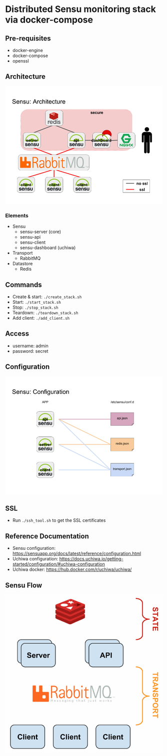 # Distributed Sensu monitoring stack via docker-compose

## Pre-requisites

* docker-engine
* docker-compose
* openssl

## Architecture

![images/sensu_architecture.png](images/sensu_architecture.png)

### Elements

* Sensu
    * sensu-server (core)
    * sensu-api
    * sensu-client
    * sensu-dashboard (uchiwa)
* Transport
    * RabbitMQ
* Datastore
    * Redis

## Commands

* Create & start: `./create_stack.sh`
* Start: `./start_stack.sh`
* Stop: `./stop_stack.sh`
* Teardown: `./teardown_stack.sh`
* Add client: `./add_client.sh`

## Access

* username: admin
* password: secret

## Configuration

![images/sensu_configuration.png](images/sensu_configuration.png)

## SSL

* Run `./ssh_tool.sh` to get the SSL certificates

## Reference Documentation

* Sensu configuration: https://sensuapp.org/docs/latest/reference/configuration.html
* Uchiwa configuration: https://docs.uchiwa.io/getting-started/configuration/#uchiwa-configuration
* Uchiwa docker: https://hub.docker.com/r/uchiwa/uchiwa/

## Sensu Flow

![images/sensu-diagram.gif](images/sensu-diagram.gif)
